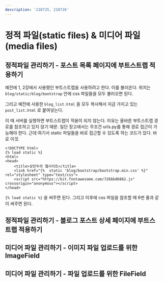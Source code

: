 ```yaml
---
description: '210725, 210726'
---
```


# 정적 파일\(static files\) & 미디어 파일\(media files\)

## 정적파일 관리하기 - 포스트 목록 페이지에 부트스트랩 적용하기

예전에 1, 2강에서 사용했던 부트스트랩을 사용하려고 한다. 이를 불러온다. 위치는 `blog/static/blog/bootstrap` 안에 css 파일들을 모두 불러오면 된다.

그리고 예전에 사용한 `blog_list.html` 을 모두 복사해서 지금 가지고 있는 `post_list.html` 로 붙여넣는다.

이 때 서버를 실행하면 부트스트랩이 적용이 되지 않는다. 이유는 올바른 부트스트랩 경로를 참조하고 있지 않기 때문. 일단 장고에서는 무조건 urls.py를 통해 경로 접근이 가능해야 한다. 근데 여기서 static 파일들을 바로 접근할 수 있도록 하는 코드가 있다. 바로 이것.

```markup
<!DOCTYPE html>
{% load static %}
<html>
<head>
    <title>상만두의 웹사이트</title>
    <link href="{%  static 'blog/bootstrap/bootstrap.min.css' %}" rel="stylesheet" type="text/css">
    <script src="https://kit.fontawesome.com/726bbd6862.js" crossorigin="anonymous"></script>
</head>
```

`{% load static %}` 을 써주면 된다. 그리고 이후에 css 파일을 참조할 때 6번 줄과 같이 써주면 된다.





## 정적파일 관리하기 - 블로그 포스트 상세 페이지에 부트스트랩 적용하기







## 미디어 파일 관리하기 - 이미지 파일 업로드를 위한 ImageField







## 미디어 파일 관리하기 - 파일 업로드를 위한 FileField







